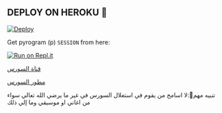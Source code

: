## DEPLOY ON HEROKU 🚀

[![Deploy](https://www.herokucdn.com/deploy/button.svg)](https://heroku.com/deploy?template=https://github.com/MAMO246/vs)

Get pyrogram (p)  `SESSION` from here:

[![Run on Repl.it](https://repl.it/badge/github/ChankitSaini/GenerateStringSession)](https://replit.com/@MAZENMOHAMED13/byrwjrm)

[قناة السورس](https://t.me/MAMO246)

[مطور السورس](https://t.me/W_M_X)



تنبيه مهم🔴:لا اسامح من يقوم في استغلال السورس في غير ما يرضي الله تعالي سواء من اغاني او موسيقي وما إلي ذلك 
